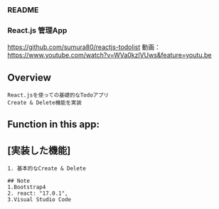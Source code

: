 ### README
### React.js 管理App
https://github.com/sumura80/reactjs-todolist
動画：　https://www.youtube.com/watch?v=WVa0kzlVUws&feature=youtu.be

## Overview
```
React.jsを使っての基礎的なTodoアプリ
Create & Delete機能を実装
```

## Function in this app:
## [実装した機能]
```
1. 基本的なCreate & Delete
```


```
## Note
1.Bootstrap4
2. react: "17.0.1",
3.Visual Studio Code
  ```
